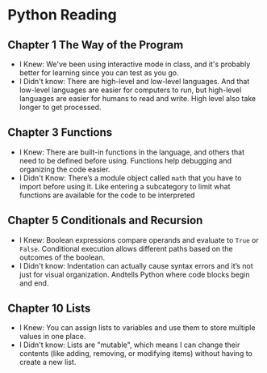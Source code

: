 # Python Reading 
## Chapter 1 The Way of the Program
- I Knew: We've been using interactive mode in class, and it's probably better for learning since you can test as you go.
- I Didn't know: There are high-level and low-level languages. And that low-level languages are easier for computers to run, but high-level languages are easier for humans to read and write. High level also take longer to get processed.

## Chapter 3 Functions
- I Knew: There are built-in functions in the language, and others that need to be defined before using. Functions help debugging and organizing the code easier.
- I Didn't Know: There’s a module object called `math` that you have to import before using it. Like entering a subcategory to limit what functions are available for the code to be interpreted

## Chapter 5 Conditionals and Recursion
- I Knew: Boolean expressions compare operands and evaluate to `True` or `False`. Conditional execution allows different  paths based on the outcomes of the boolean.
- I Didn't know: Indentation can actually cause syntax errors and it’s not just for visual organization. Andtells Python where code blocks begin and end.

## Chapter 10 Lists
- I Knew: You can assign lists to variables and use them to store multiple values in one place.
- I Didn't know: Lists are "mutable", which means I can change their contents (like adding, removing, or modifying items) without having to create a new list.
